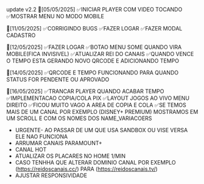 update v2.2
🔄[05/05/2025]
✅INICIAR PLAYER COM VIDEO TOCANDO
✅MOSTRAR MENU NO MODO MOBILE

🔄[11/05/2025]
✅CORRIGINDO BUGS
✅FAZER LOGAR
✅FAZER MODAL CADASTRO

🔄[12/05/2025]
✅FAZER LOGAR
✅BOTAO MENU SOME QUANDO VIRA MOBILE(FICA INVISIVEL)
✅ATUALIZAR REI DO CANAIS
✅QUANDO VENCE O TEMPO ESTA GERANDO NOVO QRCODE E ADICIONANDO TEMPO

🔄[14/05/2025]
✅QRCODE E TEMPO FUNCIONANDO PARA QUANDO STATUS FOR PENDENTE OU APROVADO

🔄[16/05/2025]
✅TRANCAR PLAYER QUANDO ACABAR TEMPO
✅IMPLEMENTACAO COPIA/COLA PIX
✅LAYOUT JOGOS AO VIVO MENU DIREITO
✅FICOU MUITO VAGO A AREA DE COPIA E COLA
✅SE TEMOS MAIS DE UM CANAL POR EXEMPLO (DISNEY+ PREMIUM) MOSTRAMOS EM UM SCROLL E COM OS NOMES DOS NAME_VARIACOERS



-   URGENTE- AO PASSAR DE UM QUE USA SANDBOX OU VISE VERSA ELE NAO FUNCIONA
-   ARRUMAR CANAIS PARAMOUNT+ 
-   CANAL HOT
-   ATUALIZAR OS PLACARES NO HOME 1/MIN
-   CASO TENHHA QUE ALTERAR DOMINIO CANAL POR EXEMPLO (https://reidoscanais.cc/) PARA (https://reidoscanais.tv/)
-   AJUSTAR RESPONSIVIDADE